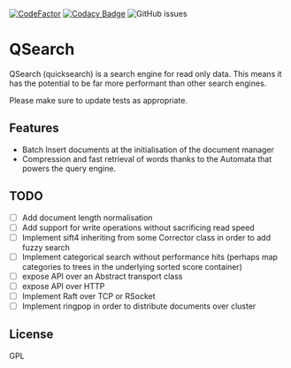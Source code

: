 [![CodeFactor](https://www.codefactor.io/repository/github/isubasinghe/qsearch/badge)](https://www.codefactor.io/repository/github/isubasinghe/qsearch) 
[![Codacy Badge](https://app.codacy.com/project/badge/Grade/2d2258adaac04c4b8408590d23e965bc)](https://www.codacy.com/manual/isubasinghe/qsearch?utm_source=github.com&amp;utm_medium=referral&amp;utm_content=isubasinghe/qsearch&amp;utm_campaign=Badge_Grade)
![GitHub issues](https://img.shields.io/github/issues/isubasinghe/qsearch)
# QSearch

QSearch (quicksearch) is a search engine for read only data. This means it has the potential to be far more performant than other search engines. 


Please make sure to update tests as appropriate.

## Features 
* Batch Insert documents at the initialisation of the document manager
* Compression and fast retrieval of words thanks to the Automata that powers the query engine. 

## TODO
- [ ] Add document length normalisation
- [ ] Add support for write operations without sacrificing read speed
- [ ] Implement sift4 inheriting from some Corrector class in order to add fuzzy search
- [ ] Implement categorical search without performance hits (perhaps map categories to trees in the underlying sorted score container)
- [ ] expose API over an Abstract transport class
- [ ] expose API over HTTP
- [ ] Implement Raft over TCP or RSocket
- [ ] Implement ringpop in order to distribute documents over cluster
## License
GPL